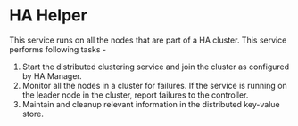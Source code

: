 # HA Helper

This service runs on all the nodes that are part of a HA cluster. This service performs following tasks -
1. Start the distributed clustering service and join the cluster as configured by HA Manager.
2. Monitor all the nodes in a cluster for failures. If the service is running on the leader node in the cluster, report failures to the controller.
3. Maintain and cleanup relevant information in the distributed key-value store.
